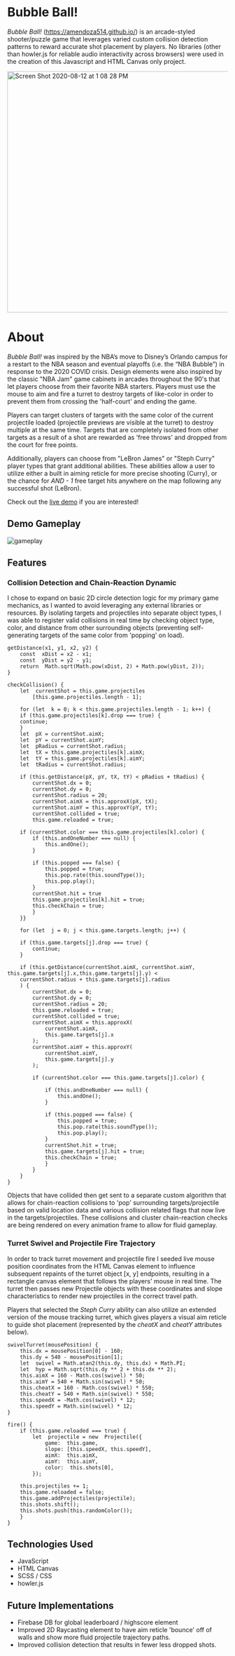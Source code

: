 # Bubble Ball!

*Bubble Ball!* (https://amendoza514.github.io/) is an arcade-styled shooter/puzzle game that leverages varied custom collision detection patterns to reward accurate shot placement by players. No libraries (other than howler.js for reliable audio interactivity across browsers) were used in the creation of this Javascript and HTML Canvas only project.

<img width="550" alt="Screen Shot 2020-08-12 at 1 08 28 PM" src="https://user-images.githubusercontent.com/62665796/90070783-45643400-dca9-11ea-9c97-04edca6fe3d4.png">

# About

*Bubble Ball!* was inspired by the NBA’s move to Disney’s Orlando campus for a restart to the NBA season and eventual playoffs (i.e. the “NBA Bubble”) in response to the 2020 COVID crisis. Design elements were also inspired by the classic "NBA Jam" game cabinets in arcades throughout the 90's that let players choose from their favorite NBA starters.  Players must use the mouse to aim and fire a turret to destroy targets of like-color in order to prevent them from crossing  the 'half-court' and ending the game. 

Players can target clusters of targets with the same color of the current projectile loaded (projectile previews are visible at the turret) to destroy multiple at the same time. Targets that are completely isolated from other targets as a result of a shot are rewarded as 'free throws' and dropped from the court for free points.

Additionally, players can choose from "LeBron James" or "Steph Curry" player types that grant additional abilities. These abilities allow a user to utilize either a built in aiming reticle for more precise shooting (Curry), or the chance for *AND - 1* free target hits anywhere on the map following any successful shot (LeBron).

Check out the [live demo](https://amendoza514.github.io/) if you are interested!

## Demo Gameplay

![gameplay](https://user-images.githubusercontent.com/62665796/90072345-287d3000-dcac-11ea-9b3f-49d8514ecd70.gif)

## Features
### Collision Detection and Chain-Reaction Dynamic
I chose to expand on basic 2D circle detection logic for my primary game mechanics, as I wanted to avoid leveraging any external libraries or resources. By isolating targets and projectiles into separate object types, I was able to register valid collisions in real time by checking object type, color, and distance from other surrounding objects (preventing self-generating targets of the same color from 'popping' on load). 

    
    getDistance(x1, y1, x2, y2) {
	    const  xDist = x2 - x1;
	    const  yDist = y2 - y1;
	    return  Math.sqrt(Math.pow(xDist, 2) + Math.pow(yDist, 2));
    }
    
    checkCollision() {
	    let  currentShot = this.game.projectiles
		    [this.game.projectiles.length - 1];
        
	    for (let  k = 0; k < this.game.projectiles.length - 1; k++) {
	    if (this.game.projectiles[k].drop === true) {
	    continue;
	    }
	    let  pX = currentShot.aimX;
	    let  pY = currentShot.aimY;
	    let  pRadius = currentShot.radius;
	    let  tX = this.game.projectiles[k].aimX;
	    let  tY = this.game.projectiles[k].aimY;
	    let  tRadius = currentShot.radius;

	    if (this.getDistance(pX, pY, tX, tY) < pRadius + tRadius) {
		    currentShot.dx = 0;
		    currentShot.dy = 0;
		    currentShot.radius = 20;
		    currentShot.aimX = this.approxX(pX, tX);
		    currentShot.aimY = this.approxY(pY, tY);	
		    currentShot.collided = true;
		    this.game.reloaded = true;
 
	    if (currentShot.color === this.game.projectiles[k].color) {
		    if (this.andOneNumber === null) {
			    this.andOne();
		    }
		    
		    if (this.popped === false) {
			    this.popped = true;
			    this.pop.rate(this.soundType());
			    this.pop.play();
		    }
		    currentShot.hit = true
		    this.game.projectiles[k].hit = true;
		    this.checkChain = true;
		    }
	    }}
	    
	    for (let  j = 0; j < this.game.targets.length; j++) {
	    
	    if (this.game.targets[j].drop === true) {
		    continue;
	    }
	    
	    if (this.getDistance(currentShot.aimX, currentShot.aimY, this.game.targets[j].x,this.game.targets[j].y) <
	    currentShot.radius + this.game.targets[j].radius
	    ) {
		    currentShot.dx = 0;
		    currentShot.dy = 0;
		    currentShot.radius = 20;
		    this.game.reloaded = true;
		    currentShot.collided = true;
		    currentShot.aimX = this.approxX(
			    currentShot.aimX,
			    this.game.targets[j].x
		    );
		    currentShot.aimY = this.approxY(
			    currentShot.aimY,
			    this.game.targets[j].y
			);
	       
		    if (currentShot.color === this.game.targets[j].color) {
		    
			    if (this.andOneNumber === null) {
				    this.andOne();
			    }
		    
			    if (this.popped === false) {
				    this.popped = true;
				    this.pop.rate(this.soundType());
				    this.pop.play();
			    }
			    currentShot.hit = true;
			    this.game.targets[j].hit = true;
			    this.checkChain = true;
			    }
		    }   
	    }
	}

Objects that have collided then get sent to a separate custom algorithm that allows for chain-reaction collisions to 'pop' surrounding targets/projectile based on valid location data and various collision related flags that now live in the targets/projectiles. These collisions and cluster chain-reaction checks are being rendered on every animation frame to allow for fluid gameplay.

### Turret Swivel and Projectile Fire Trajectory 
In order to track turret movement and projectile fire I seeded live mouse position coordinates from the HTML Canvas element to influence subsequent repaints of the turret object [x, y]  endpoints, resulting in a rectangle canvas element that follows the players' mouse in real time. The turret then passes new Projectile objects with these coordinates and slope characteristics to render new projectiles in the correct travel path.

Players that selected the *Steph Curry* ability can also utilize an extended version of the mouse tracking turret, which gives players a visual aim reticle to guide shot placement (represented by the *cheatX* and *cheatY* attributes below).

    
    swivelTurret(mousePosition) {
	    this.dx = mousePosition[0] - 160;
	    this.dy = 540 - mousePosition[1];
	    let  swivel = Math.atan2(this.dy, this.dx) + Math.PI;
	    let  hyp = Math.sqrt(this.dy ** 2 + this.dx ** 2);
	    this.aimX = 160 - Math.cos(swivel) * 50;
	    this.aimY = 540 + Math.sin(swivel) * 50;
	    this.cheatX = 160 - Math.cos(swivel) * 550;
	    this.cheatY = 540 + Math.sin(swivel) * 550;
	    this.speedX = -Math.cos(swivel) * 12;
	    this.speedY = Math.sin(swivel) * 12;
    }
    
    fire() {
        if (this.game.reloaded === true) {
		    let  projectile = new  Projectile({
			    game:  this.game,
			    slope: [this.speedX, this.speedY],
			    aimX:  this.aimX,
			    aimY:  this.aimY,
			    color:  this.shots[0],
		    });
    
	    this.projectiles += 1;
	    this.game.reloaded = false;
	    this.game.addProjectiles(projectile);
	    this.shots.shift();
	    this.shots.push(this.randomColor());
	    }
    }
    

## Technologies Used

 - JavaScript
 - HTML Canvas
 - SCSS / CSS
 - howler.js

## Future Implementations

 - Firebase DB for global leaderboard / highscore element
 - Improved 2D Raycasting element to have aim reticle 'bounce' off of walls and show more fluid projectile trajectory paths.
 - Improved collision detection that results in fewer less dropped shots.
